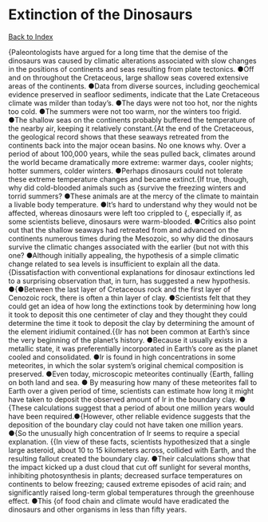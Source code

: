# Extinction of the Dinosaurs
[Back to Index](https://github.com/windows10010/tpoExtractor/blog/master/README.md)

{Paleontologists have argued for a long time that the demise of the dinosaurs was caused by climatic alterations associated with slow changes in the positions of continents and seas resulting from plate tectonics. ●Off and on throughout the Cretaceous, large shallow seas covered extensive areas of the continents. ●Data from diverse sources, including geochemical evidence preserved in seafloor sediments, indicate that the Late Cretaceous climate was milder than today’s. ●The days were not too hot, nor the nights too cold. ●The summers were not too warm, nor the winters too frigid. ●The shallow seas on the continents probably buffered the temperature of the nearby air, keeping it relatively constant.{At the end of the Cretaceous, the geological record shows that these seaways retreated from the continents back into the major ocean basins. No one knows why. Over a period of about 100,000 years, while the seas pulled back, climates around the world became dramatically more extreme: warmer days, cooler nights; hotter summers, colder winters. ●Perhaps dinosaurs could not tolerate these extreme temperature changes and became extinct.{If true, though, why did cold-blooded animals such as {survive the freezing winters and torrid summers? ●These animals are at the mercy of the climate to maintain a livable body temperature. ●It’s hard to understand why they would not be affected, whereas dinosaurs were left too crippled to {, especially if, as some scientists believe, dinosaurs were warm-blooded. ●Critics also point out that the shallow seaways had retreated from and advanced on the continents numerous times during the Mesozoic, so why did the dinosaurs survive the climatic changes associated with the earlier {but not with this one? ●Although initially appealing, the hypothesis of a simple climatic change related to sea levels is insufficient to explain all the data.{Dissatisfaction with conventional explanations for dinosaur extinctions led to a surprising observation that, in turn, has suggested a new hypothesis. ●{●Between the last layer of Cretaceous rock and the first layer of Cenozoic rock, there is often a thin layer of clay. ●Scientists felt that they could get an idea of how long the extinctions took by determining how long it took to deposit this one centimeter of clay and they thought they could determine the time it took to deposit the clay by determining the amount of the element iridiumit contained.{{Ir has not been common at Earth’s since the very beginning of the planet’s history. ●Because it usually exists in a metallic state, 
it was preferentially incorporated in Earth’s core as the planet cooled and consolidated. ●Ir is found in high concentrations in some meteorites,
in which the solar system’s original chemical composition is preserved. ●Even today, microscopic meteorites continually {Earth, falling on both land and sea. ●
By measuring how many of these meteorites fall to Earth over a given period of time, scientists can estimate how long it might have taken to deposit the observed amount of Ir in the boundary clay. ●
{These calculations suggest that a period of about one million years would have been required.●{However, other reliable evidence suggests that the deposition of the boundary clay could not 
have taken one million years. ●{So the unusually high concentration of Ir seems to require a special explanation. {{In view of these facts, scientists hypothesized that a single large asteroid, about 10 to 15 kilometers across, collided with Earth, and the resulting fallout created the boundary clay. ●Their calculations show that the impact kicked up a dust cloud that cut off sunlight for several months, inhibiting photosynthesis in plants; decreased surface temperatures on continents to below freezing; caused extreme episodes of acid rain; and significantly raised long-term global temperatures through the greenhouse effect. ●This {of food chain and climate would have eradicated the dinosaurs and other organisms in less than fifty years.